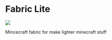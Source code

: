 # Fabric Lite

![](https://i.imgur.com/se8x0XK.png)

Mincecraft fabric for make lighter minecraft stuff

